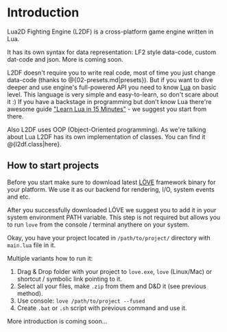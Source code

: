 # Introduction

Lua2D Fighting Engine (L2DF) is a cross-platform game engine written in Lua.

It has its own syntax for data representation: LF2 style data-code, custom dat-code and json. More is coming soon.

L2DF doesn't require you to write real code, most of time you just change data-code (thanks to @{02-presets.md|presets}).
But if you want to dive deeper and use engine's full-powered API you need to know [Lua](https://en.wikipedia.org/wiki/Lua_(programming_language))
on basic level. This language is very simple and easy-to-learn, so don't scare about it :)
If you have a backstage in programming but don't know Lua there're awesome guide
["Learn Lua in 15 Minutes"](http://tylerneylon.com/a/learn-lua/) - we suggest you start from there.

Also L2DF uses OOP (Object-Oriented programming). As we're talking about Lua L2DF has its own implementation of classes.
You can find it @{l2df.class|here}.

## How to start projects

Before you start make sure to download latest [LÖVE](https://love2d.org/) framework binary for your platform.
We use it as our backend for rendering, I/O, system events and etc.

After you successfully downloaded LÖVE we suggest you to add it in your system environment PATH variable.
This step is not required but allows you to run `love` from the console / terminal anythere on your system.

Okay, you have your project located in `/path/to/project/` directory with `main.lua` file in it.

Multiple variants how to run it:

1. Drag & Drop folder with your project to `love.exe`, `love` (Linux/Mac) or shortcut / symbolic link pointing to it.
2. Select all your files, make `.zip` from them and D&D it (see previous method).
3. Use console: `love /path/to/project --fused`
4. Create `.bat` or `.sh` script with previous command and use it.

More introduction is coming soon...